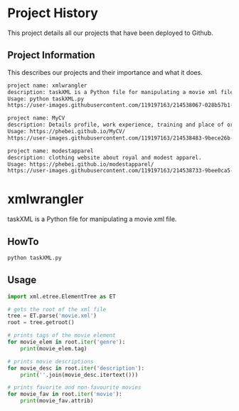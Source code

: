 # Project History

This project details all our projects that have been deployed to Github.

## Project Information

This describes our projects and their importance and what it does.

```bash
project name: xmlwrangler
description: taskXML is a Python file for manipulating a movie xml file.
Usage: python taskXML.py
https://user-images.githubusercontent.com/119197163/214538067-028b57b1-67dc-451d-8e8a-2f5dd46a7ae7.PNG
```
```bash
project name: MyCV
description: Details profile, work experience, training and place of origin.
Usage: https://phebei.github.io/MyCV/
https://user-images.githubusercontent.com/119197163/214538483-9bece26b-af6d-4964-aae9-569e9ad53385.PNG
```
```bash
project name: modestapparel
description: clothing website about royal and modest apparel.
Usage: https://phebei.github.io/modestapparel/
https://user-images.githubusercontent.com/119197163/214538733-9bee0ca5-fbca-4691-9b85-3c6cad8420cd.PNG
```

# xmlwrangler

taskXML is a Python file for manipulating a movie xml file.

## HowTo

```bash
python taskXML.py
```

## Usage

```python
import xml.etree.ElementTree as ET

# gets the root of the xml file
tree = ET.parse('movie.xml')
root = tree.getroot()

# prints tags of the movie element
for movie_elem in root.iter('genre'):
    print(movie_elem.tag)

# prints movie descriptions
for movie_desc in root.iter('description'):
    print(''.join(movie_desc.itertext()))

# prints favorite and non-favourite movies
for movie_fav in root.iter('movie'):
    print(movie_fav.attrib)
```
